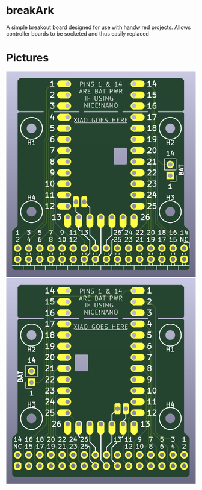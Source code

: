 # breakArk
 A simple breakout board designed for use with handwired projects. Allows controller boards to be socketed and thus easily replaced

# Pictures
 ![SideA](https://github.com/arko9699/breakArk/blob/main/assets/sideA.png) ![SideB](https://github.com/arko9699/breakArk/blob/main/assets/sideB.png)
